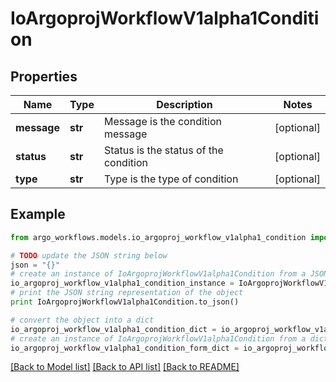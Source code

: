 # IoArgoprojWorkflowV1alpha1Condition


## Properties

Name | Type | Description | Notes
------------ | ------------- | ------------- | -------------
**message** | **str** | Message is the condition message | [optional] 
**status** | **str** | Status is the status of the condition | [optional] 
**type** | **str** | Type is the type of condition | [optional] 

## Example

```python
from argo_workflows.models.io_argoproj_workflow_v1alpha1_condition import IoArgoprojWorkflowV1alpha1Condition

# TODO update the JSON string below
json = "{}"
# create an instance of IoArgoprojWorkflowV1alpha1Condition from a JSON string
io_argoproj_workflow_v1alpha1_condition_instance = IoArgoprojWorkflowV1alpha1Condition.from_json(json)
# print the JSON string representation of the object
print IoArgoprojWorkflowV1alpha1Condition.to_json()

# convert the object into a dict
io_argoproj_workflow_v1alpha1_condition_dict = io_argoproj_workflow_v1alpha1_condition_instance.to_dict()
# create an instance of IoArgoprojWorkflowV1alpha1Condition from a dict
io_argoproj_workflow_v1alpha1_condition_form_dict = io_argoproj_workflow_v1alpha1_condition.from_dict(io_argoproj_workflow_v1alpha1_condition_dict)
```
[[Back to Model list]](../README.md#documentation-for-models) [[Back to API list]](../README.md#documentation-for-api-endpoints) [[Back to README]](../README.md)


